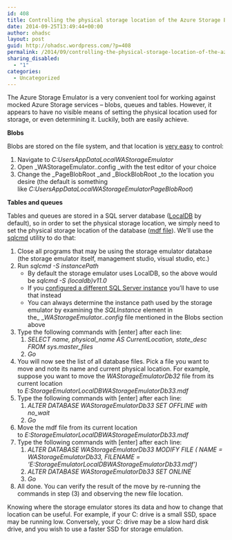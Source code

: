 ```yaml
---
id: 408
title: Controlling the physical storage location of the Azure Storage Emulator
date: 2014-09-25T13:49:44+00:00
author: ohadsc
layout: post
guid: http://ohadsc.wordpress.com/?p=408
permalink: /2014/09/controlling-the-physical-storage-location-of-the-azure-storage-emulator/
sharing_disabled:
  - "1"
categories:
  - Uncategorized
---
```

The Azure Storage Emulator is a very convenient tool for working against mocked Azure Storage services &#8211; blobs, queues and tables. However, it appears to have no visible means of setting the physical location used for storage, or even determining it. Luckily, both are easily achieve.

**Blobs**

Blobs are stored on the file system, and that location is [very easy](http://stackoverflow.com/a/23671454/67824) to control:

  1. Navigate to _C:Users<YourUserName>AppDataLocalWAStorageEmulator_
  2. Open _WAStorageEmulator.<EmulatorVersion>.config _with the test editor of your choice
  3. Change the _PageBlobRoot _and _BlockBlobRoot _to the location you desire (the default is something like _C:Users<UserName>AppDataLocalWAStorageEmulatorPageBlobRoot_)

**Tables and queues**

Tables and queues are stored in a SQL server database ([LocalDB](http://msdn.microsoft.com/en-us/library/hh510202.aspx) by default), so in order to set the physical storage location, we simply need to set the physical storage location of the database ([mdf file](http://stackoverflow.com/questions/1175882/what-is-an-mdf-file)). We&#8217;ll use the [sqlcmd](http://msdn.microsoft.com/en-us/library/ms162773.aspx) utility to do that:

  1. Close all programs that may be using the storage emulator database (the storage emulator itself, management studio, visual studio, etc.)
  2. Run _sqlcmd -S instancePath_ 
      * By default the storage emulator uses LocalDB, so the above would be _sqlcmd -S (localdb)v11.0_
      * If you [configured a different SQL Server instance](http://msdn.microsoft.com/en-us/library/azure/gg433132.aspx) you&#8217;ll have to use that instead
      * You can always determine the instance path used by the storage emulator by examining the _SQLInstance_ element in the_ __WAStorageEmulator.<EmulatorVersion>.config_ file mentioned in the Blobs section above
  3. Type the following commands with [enter] after each line: 
      1. _SELECT name, physical\_name AS CurrentLocation, state\_desc FROM sys.master_files_
      2. _Go_
  4. You will now see the list of all database files. Pick a file you want to move and note its name and current physical location. For example, suppose you want to move the _WAStorageEmulatorDb32_ file from its current location to _E:StorageEmulatorLocalDBWAStorageEmulatorDb33.mdf_
  5. Type the following commands with [enter] after each line: 
      1. _ALTER DATABASE WAStorageEmulatorDb33 SET OFFLINE with no_wait_
      2. _Go_
  6. Move the mdf file from its current location to _E:StorageEmulatorLocalDBWAStorageEmulatorDb33.mdf_
  7. Type the following commands with [enter] after each line: 
      1. _ALTER DATABASE WAStorageEmulatorDb33 MODIFY FILE ( NAME = WAStorageEmulatorDb33, FILENAME = &#8216;E:StorageEmulatorLocalDBWAStorageEmulatorDb33.mdf&#8217;)_
      2. _ALTER DATABASE WAStorageEmulatorDb33 SET ONLINE_
      3. _Go_
  8. All done. You can verify the result of the move by re-running the commands in step (3) and observing the new file location.

Knowing where the storage emulator stores its data and how to change that location can be useful. For example, if your C: drive is a small SSD, space may be running low. Conversely, your C: drive may be a slow hard disk drive, and you wish to use a faster SSD for storage emulation.